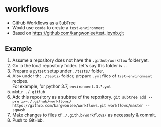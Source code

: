 # workflows

* Github Workflows as a SubTree
* Would use `conda` to create a `test-environment`
* Based on https://github.com/kangwonlee/test_ipynb.git

## Example

1. Assume a repository does not have the `.github/workflow` folder yet.
1. Go to the local repository folder. Let's say this folder is `.`.
1. Prepare a `pytest` setup under `./tests/` folder.
1. Also under the `./tests/` folder, prepare `.yml` files of `test-environment` recipes.<br>
    For example, for python 3.7, `environment.3.7.yml`
1. `mkdir ./.github`
1. Add this repository as a subtree of the repository.
    `git subtree add --prefix=./.github/workflows/ https://github.com/kangwonlee/workflows.git workflows/master --squash`
1. Make changes to files of `./.github/workflows/` as necessafy & commit.
1. Push to GitHub.
